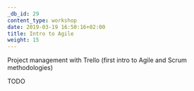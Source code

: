 ```yaml
---
_db_id: 29
content_type: workshop
date: 2019-03-19 16:50:16+02:00
title: Intro to Agile
weight: 15
---
```


Project management with Trello (first intro to Agile and Scrum methodologies)

TODO